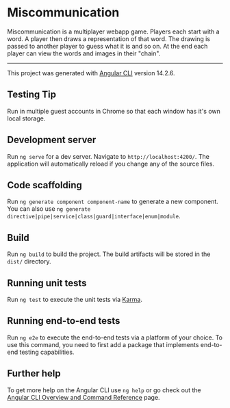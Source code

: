 # Miscommunication

Miscommunication is a multiplayer webapp game. Players each start with a word. A player then draws a representation of that word.  The drawing is passed to another player to guess what it is and so on. At the end each player can view the words and images in their "chain".

-----------------------------------
This project was generated with [Angular CLI](https://github.com/angular/angular-cli) version 14.2.6.

## Testing Tip

Run in multiple guest accounts in Chrome so that each window has it's own local storage.

## Development server

Run `ng serve` for a dev server. Navigate to `http://localhost:4200/`. The application will automatically reload if you change any of the source files.

## Code scaffolding

Run `ng generate component component-name` to generate a new component. You can also use `ng generate directive|pipe|service|class|guard|interface|enum|module`.

## Build

Run `ng build` to build the project. The build artifacts will be stored in the `dist/` directory.

## Running unit tests

Run `ng test` to execute the unit tests via [Karma](https://karma-runner.github.io).

## Running end-to-end tests

Run `ng e2e` to execute the end-to-end tests via a platform of your choice. To use this command, you need to first add a package that implements end-to-end testing capabilities.

## Further help

To get more help on the Angular CLI use `ng help` or go check out the [Angular CLI Overview and Command Reference](https://angular.io/cli) page.
